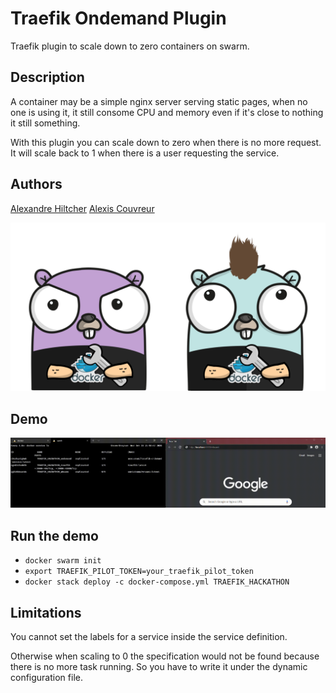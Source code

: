 # Traefik Ondemand Plugin

Traefik plugin to scale down to zero containers on swarm.

## Description

A container may be a simple nginx server serving static pages, when no one is using it, it still consome CPU and memory even if it's close to nothing it still something.

With this plugin you can scale down to zero when there is no more request.
It will scale back to 1 when there is a user requesting the service.

## Authors

[Alexandre Hiltcher](https://www.linkedin.com/in/alexandre-hiltcher/)
[Alexis Couvreur](https://www.linkedin.com/in/alexis-couvreur/)

![Alexandre and Alexis](./img/gophers-traefik.png)

## Demo

![Demo](./img/demo.gif)

## Run the demo

- `docker swarm init`
- `export TRAEFIK_PILOT_TOKEN=your_traefik_pilot_token`
- `docker stack deploy -c docker-compose.yml TRAEFIK_HACKATHON`

## Limitations

You cannot set the labels for a service inside the service definition.

Otherwise when scaling to 0 the specification would not be found because there is no more task running. So you have to write it under the dynamic configuration file.